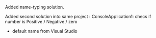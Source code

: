 
Added name-typing solution.

Added second solution into same project : ConsoleApplication1: checs if number is Positive / Negative / zero
- default name from Visual Studio 